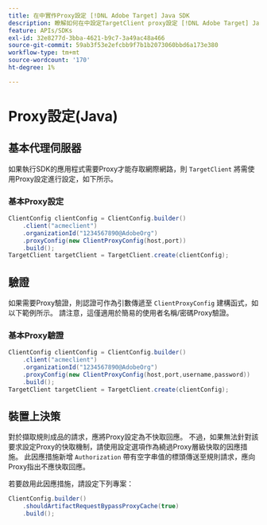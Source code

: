 ```yaml
---
title: 在中實作Proxy設定 [!DNL Adobe Target] Java SDK
description: 瞭解如何在中設定TargetClient proxy設定 [!DNL Adobe Target] Java SDK.
feature: APIs/SDKs
exl-id: 32e8277d-3bba-4621-b9c7-3a49ac48a466
source-git-commit: 59ab3f53e2efcbb9f7b1b2073060bbd6a173e380
workflow-type: tm+mt
source-wordcount: '170'
ht-degree: 1%

---
```


# Proxy設定(Java)

## 基本代理伺服器

如果執行SDK的應用程式需要Proxy才能存取網際網路，則 `TargetClient` 將需使用Proxy設定進行設定，如下所示。

### 基本Proxy設定

```java {line-numbers="true"}
ClientConfig clientConfig = ClientConfig.builder()
    .client("acmeclient")
    .organizationId("1234567890@AdobeOrg")
    .proxyConfig(new ClientProxyConfig(host,port))
    .build();
TargetClient targetClient = TargetClient.create(clientConfig);
```

## 驗證

如果需要Proxy驗證，則認證可作為引數傳遞至 `ClientProxyConfig` 建構函式，如以下範例所示。 請注意，這僅適用於簡易的使用者名稱/密碼Proxy驗證。

### 基本Proxy驗證

```java {line-numbers="true"}
ClientConfig clientConfig = ClientConfig.builder()
    .client("acmeclient")
    .organizationId("1234567890@AdobeOrg")
    .proxyConfig(new ClientProxyConfig(host,port,username,password))
    .build();
TargetClient targetClient = TargetClient.create(clientConfig);
```

## 裝置上決策

對於擷取規則成品的請求，應將Proxy設定為不快取回應。 不過，如果無法針對該要求設定Proxy的快取機制，請使用設定選項作為繞過Proxy層級快取的因應措施。 此因應措施新增 `Authorization` 帶有空字串值的標頭傳送至規則請求，應向Proxy指出不應快取回應。

若要啟用此因應措施，請設定下列專案：

```java {line-numbers="true"}
ClientConfig.builder()
    .shouldArtifactRequestBypassProxyCache(true)
    .build();
```


